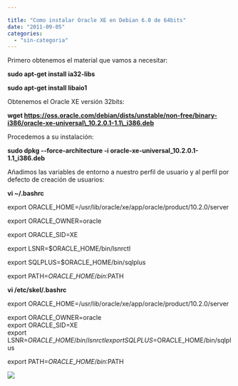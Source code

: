 ```yaml
---

title: "Como instalar Oracle XE en Debian 6.0 de 64bits"
date: "2011-09-05"
categories: 
  - "sin-categoria"
---
```


Primero obtenemos el material que vamos a necesitar:  
  
**sudo apt-get install ia32-libs**  
  
**sudo apt-get install libaio1**  
  
Obtenemos el Oracle XE versión 32bits:  
  
**wget https://oss.oracle.com/debian/dists/unstable/non-free/binary-i386/oracle-xe-universal\_10.2.0.1-1.1\_i386.deb**  
  
Procedemos a su instalación:  
  
**sudo dpkg --force-architecture -i oracle-xe-universal\_10.2.0.1-1.1\_i386.deb**  
  

Añadimos las variables de entorno a nuestro perfil de usuario y al perfil por defecto de creación de usuarios:

  

**vi ~/.bashrc**

  

export ORACLE\_HOME=/usr/lib/oracle/xe/app/oracle/product/10.2.0/server

export ORACLE\_OWNER=oracle

export ORACLE\_SID=XE

export LSNR=$ORACLE\_HOME/bin/lsnrctl

export SQLPLUS=$ORACLE\_HOME/bin/sqlplus

export PATH=$ORACLE\_HOME/bin:$PATH

  

**vi /etc/skel/.bashrc**

  

export ORACLE\_HOME=/usr/lib/oracle/xe/app/oracle/product/10.2.0/server

export ORACLE\_OWNER=oracle  
export ORACLE\_SID=XE  
export LSNR=$ORACLE\_HOME/bin/lsnrctl  
export SQLPLUS=$ORACLE\_HOME/bin/sqlplus

export PATH=$ORACLE\_HOME/bin:$PATH

![](https://blogger.googleusercontent.com/tracker/3262098284547378612-4629021316877867468?l=tablondesastre.blogspot.com)
